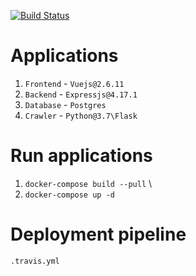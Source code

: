 [![Build Status](https://travis-ci.org/mindaugas16/mine-house.svg?branch=master)](https://travis-ci.org/mindaugas16/mine-house)

# Applications
1. `Frontend` - `Vuejs@2.6.11`
1. `Backend` - `Expressjs@4.17.1`
1. `Database` - `Postgres`
1. `Crawler` - `Python@3.7\Flask`

# Run applications
1. `docker-compose build --pull` \
1. `docker-compose up -d`

# Deployment pipeline
`.travis.yml`
